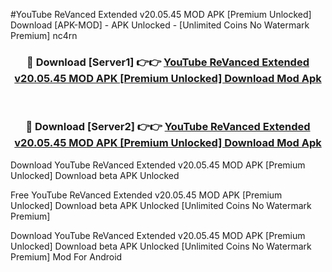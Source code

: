 #YouTube ReVanced Extended v20.05.45 MOD APK [Premium Unlocked] Download [APK-MOD] - APK Unlocked - [Unlimited Coins No Watermark Premium] nc4rn



<div align="center">

<h3>🔴 Download [Server1] 👉👉 <a href="https://momento.my/?title=YouTube_ReVanced_Extended_v20.05.45_MOD_APK_[Premium_Unlocked]_Download">YouTube ReVanced Extended v20.05.45 MOD APK [Premium Unlocked] Download Mod Apk</a></h3><br>

<h3>🔴 Download [Server2] 👉👉 <a href="https://momento.my/?title=YouTube_ReVanced_Extended_v20.05.45_MOD_APK_[Premium_Unlocked]_Download">YouTube ReVanced Extended v20.05.45 MOD APK [Premium Unlocked] Download Mod Apk</a></h3>
</div>



Download YouTube ReVanced Extended v20.05.45 MOD APK [Premium Unlocked] Download beta APK Unlocked

Free YouTube ReVanced Extended v20.05.45 MOD APK [Premium Unlocked] Download beta APK Unlocked [Unlimited Coins No Watermark Premium]

Download YouTube ReVanced Extended v20.05.45 MOD APK [Premium Unlocked] Download beta APK Unlocked [Unlimited Coins No Watermark Premium] Mod For Android
